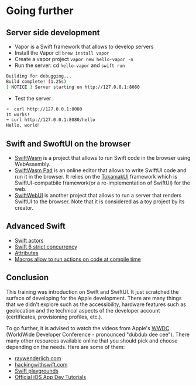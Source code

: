 # Going further

## Server side development

- Vapor is a Swift framework that allows to develop servers
- Install the Vapor cli `brew install vapor`
- Create a vapor project `vapor new hello-vapor -n`
- Run the server: cd `hello-vapor` and `swift run`

```sh
Building for debugging...
Build complete! (1.25s)
[ NOTICE ] Server starting on http://127.0.0.1:8080
```

- Test the server

```sh
➜  curl http://127.0.0.1:8080
It works!
➜ curl http://127.0.0.1:8080/hello
Hello, world!
```

## Swift and SwoftUI on the browser

- [SwiftWasm](https://swiftwasm.org/) is a project that allows to run Swift code in the browser using WebAssembly.
- [SwiftWasm Pad](https://pad.swiftwasm.org/) is an online editor that allows to write SwiftUI code and run it in the browser. It relies on the [TokamakUI](https://github.com/TokamakUI/Tokamak) framework which is SwiftUI-compatbile framework(or a re-implementation of SwiftUI) for the web.
- [SwiftWebUI](https://github.com/swiftwebui/SwiftWebUI) is another project that allows to run a server that renders SwiftUI to the browser. Note that it is considered as a toy project by its creator.

## Advanced Swift

- [Swift actors](https://docs.swift.org/swift-book/documentation/the-swift-programming-language/concurrency/#Actors)
- [Swift 6 strict concurrency](https://developer.apple.com/documentation/Swift/AdoptingSwift6)
- [Attributes](https://docs.swift.org/swift-book/documentation/the-swift-programming-language/attributes/)
- [Macros allow to run actions on code at compile time](https://docs.swift.org/swift-book/documentation/the-swift-programming-language/macros/)

## Conclusion

This training was introduction on Swift and SwiftUI.
It just scratched the surface of developing for the Apple development.
There are many things that we didn't explore such as the accessibility, hardware features such as geolocation and the technical aspects of the developer account (certificates, provisioning profiles, etc.).

To go further, it is advised to watch the videos from Apple's [WWDC](https://developer.apple.com/videos/) (WorldWide Developer Conference - pronounced "dubdub dee cee").
There many other resources available online that you should pick and choose depending on the needs.
Here are some of them:

- [raywenderlich.com](https://www.raywenderlich.com/)
- [hackingwithswift.com](https://www.hackingwithswift.com/)
- [Swift playgrounds](https://developer.apple.com/swift-playgrounds/)
- [Official iOS App Dev Tutorials](https://developer.apple.com/tutorials/app-dev-training)
